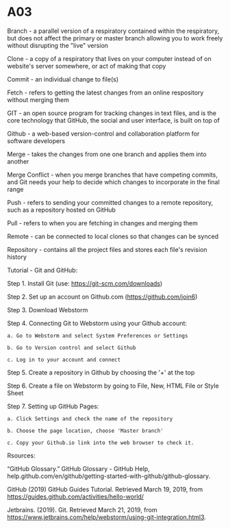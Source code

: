 # A03
Branch - a parallel version of a respiratory contained within the respiratory, but does not affect the primary or master branch allowing you to work freely without disrupting the "live" version

Clone - a copy of a respiratory that lives on your computer instead of on website's server somewhere, or act of making that copy

Commit - an individual change to file(s)

Fetch - refers to getting the latest changes from an online respository without merging them

GIT - an open source program for tracking changes in text files, and is the core technology that GitHub, the social and user interface, is built on top of

Github - a web-based version-control and collaboration platform for software developers

Merge - takes the changes from one one branch and applies them into another

Merge Conflict - when you merge branches that have competing commits, and Git needs your help to decide which changes to incorporate in the final range

Push - refers to sending your committed changes to a remote repository, such as a repository hosted on GitHub

Pull - refers to when you are fetching in changes and merging them

Remote - can be connected to local clones so that changes can be synced

Repository - contains all the project files and stores each file's revision history

Tutorial - Git and GitHub:

Step 1. Install Git (use: https://git-scm.com/downloads)

Step 2. Set up an account on Github.com (https://github.com/join6)

Step 3. Download Webstorm

Step 4. Connecting Git to Webstorm using your Github account:

    a. Go to Webstorm and select System Preferences or Settings
    
    b. Go to Version control and select Github
    
    c. Log in to your account and connect

Step 5. Create a repository in Github by choosing the '+' at the top

Step 6. Create a file on Webstorm by going to File, New, HTML File or Style Sheet

Step 7. Setting up GitHub Pages:

    a. Click Settings and check the name of the repository
    
    b. Choose the page location, choose 'Master branch'
    
    c. Copy your Github.io link into the web browser to check it.
    
Rsources:

“GitHub Glossary.” GitHub Glossary - GitHub Help, help.github.com/en/github/getting-started-with-github/github-glossary.

GitHub (2019) GitHub Guides Tutorial. Retrieved March 19, 2019, from https://guides.github.com/activities/hello-world/

Jetbrains. (2019). Git. Retrieved March 21, 2019, from https://www.jetbrains.com/help/webstorm/using-git-integration.html3.

    

